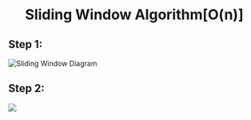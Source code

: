 <h1 align="center">Sliding Window Algorithm[O(n)]</h1>
<h2 color: red>Step 1:</h2>
<img src="https://media.geeksforgeeks.org/wp-content/uploads/20240306112433/sliding-window-1.webp" alt="Sliding Window Diagram">
<h2>Step 2:</h2>
<img src="https://media.geeksforgeeks.org/wp-content/uploads/20240306112450/sliding-window-technique-2.webp">

